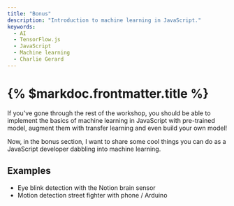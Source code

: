 ```yaml
---
title: "Bonus"
description: "Introduction to machine learning in JavaScript."
keywords:
  - AI
  - TensorFlow.js
  - JavaScript
  - Machine learning
  - Charlie Gerard
---
```


# {% $markdoc.frontmatter.title %}

If you've gone through the rest of the workshop, you should be able to implement the basics of machine learning in JavaScript with pre-trained model, augment them with transfer learning and even build your own model!

Now, in the bonus section, I want to share some cool things you can do as a JavaScript developer dabbling into machine learning.

## Examples

- Eye blink detection with the Notion brain sensor
- Motion detection street fighter with phone / Arduino
